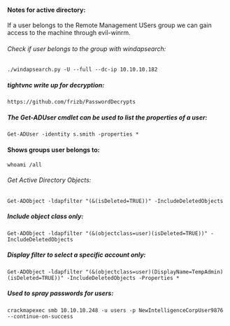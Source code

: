 #### Notes for active directory:

If a user belongs to the Remote Management USers group we can gain access to the machine through evil-winrm.
###### Check if user belongs to the group with windapsearch:
```
./windapsearch.py -U --full --dc-ip 10.10.10.182
```

##### tightvnc write up for decryption:
```
https://github.com/frizb/PasswordDecrypts
```
##### The Get-ADUser cmdlet can be used to list the properties of a user:
```
Get-ADUser -identity s.smith -properties *
```
#### Shows groups user belongs to:
```
whoami /all
```
###### Get Active Directory Objects:
```
Get-ADObject -ldapfilter "(&(isDeleted=TRUE))" -IncludeDeletedObjects
```
##### Include object class only:
```
Get-ADObject -ldapfilter "(&(objectclass=user)(isDeleted=TRUE))" -
IncludeDeletedObjects
```

##### Display filter to select a specific account only:
```
Get-ADObject -ldapfilter "(&(objectclass=user)(DisplayName=TempAdmin)
(isDeleted=TRUE))" -IncludeDeletedObjects -Properties *
```
##### Used to spray passwords for users:
```
crackmapexec smb 10.10.10.248 -u users -p NewIntelligenceCorpUser9876 --continue-on-success
```
